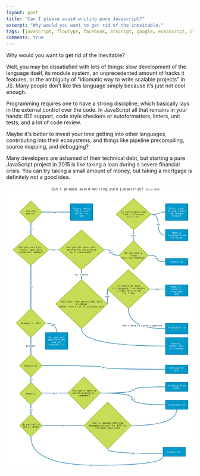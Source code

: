 ```yaml
---
layout: post
title: "Can I please avoid writing pure Javascript?"
excerpt: "Why would you want to get rid of the inevitable."
tags: [javascript, flowtype, facebook, atscript, google, ecmascript, clojure, clojurescript, typescript]
comments: true
---
```

Why would you want to get rid of the Inevitable?

Well, you may be dissatisfied with lots of things: slow development of the language itself, its module system, an unprecedented amount of hacks it features, or the ambiguity of "idiomatic way to write scalable projects" in JS. Many people don’t like this language simply because it’s just not cool enough.

Programming requires one to have a strong discipline, which basically lays in the external control over the code. In JavaScript all that remains in your hands: IDE support, code style checkers or autoformatters, linters, unit tests, and a lot of code review.

Maybe it's better to invest your time getting into other languages, contributing into their ecosystems, and things like pipeline precompiling, source mapping, and debugging?

Many developers are ashamed of their technical debt, but starting a pure JavaScript project in 2015 is like taking a loan during a severe financial crisis. You can try taking a small amount of money, but taking a mortgage is definitely not a good idea.

![Feature demo](/images/2015/js.svg)
